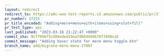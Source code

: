```yaml
---
layout: redirect
redirect_to: https://a8c-woo-test-reports.s3.amazonaws.com/public/pr/37255/api/index.html
pr_number: 37255
pr_title_encoded: "Adding+more+menu+with+items+using+slot+fill"
pr_test_type: api
last_published: "2023-03-16 21:22:47 +0000"
commit_sha: 9cff996f5cd04ede429ea7d66d460b79f7498ca5
commit_message: "Adding hover state for more menu toggle btn"
branch_name: add/migrate-more-menu-37097
---
```

